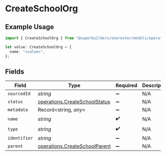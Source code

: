 # CreateSchoolOrg

## Example Usage

```typescript
import { CreateSchoolOrg } from "@superbuilders/oneroster/models/operations";

let value: CreateSchoolOrg = {
  name: "<value>",
};
```

## Fields

| Field                                                                          | Type                                                                           | Required                                                                       | Description                                                                    |
| ------------------------------------------------------------------------------ | ------------------------------------------------------------------------------ | ------------------------------------------------------------------------------ | ------------------------------------------------------------------------------ |
| `sourcedId`                                                                    | *string*                                                                       | :heavy_minus_sign:                                                             | N/A                                                                            |
| `status`                                                                       | [operations.CreateSchoolStatus](../../models/operations/createschoolstatus.md) | :heavy_minus_sign:                                                             | N/A                                                                            |
| `metadata`                                                                     | Record<string, *any*>                                                          | :heavy_minus_sign:                                                             | N/A                                                                            |
| `name`                                                                         | *string*                                                                       | :heavy_check_mark:                                                             | N/A                                                                            |
| `type`                                                                         | *string*                                                                       | :heavy_check_mark:                                                             | N/A                                                                            |
| `identifier`                                                                   | *string*                                                                       | :heavy_minus_sign:                                                             | N/A                                                                            |
| `parent`                                                                       | [operations.CreateSchoolParent](../../models/operations/createschoolparent.md) | :heavy_minus_sign:                                                             | N/A                                                                            |